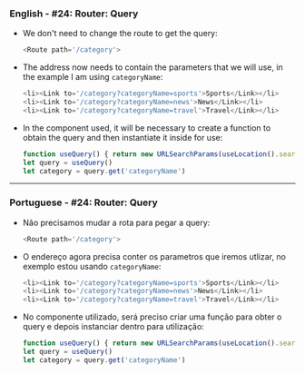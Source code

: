 ### English - #24: Router: Query
- We don't need to change the route to get the query:
    ```js
    <Route path='/category'>
    ```
- The address now needs to contain the parameters that we will use, in the example I am using `categoryName`:
    ```js
    <li><Link to='/category?categoryName=sports'>Sports</Link></li>
    <li><Link to='/category?categoryName=news'>News</Link></li>
    <li><Link to='/category?categoryName=travel'>Travel</Link></li>
    ```
- In the component used, it will be necessary to create a function to obtain the query and then instantiate it inside for use:
    ```js
    function useQuery() { return new URLSearchParams(useLocation().search) }
    let query = useQuery()
    let category = query.get('categoryName')
    ```

***

### Portuguese - #24: Router: Query
- Não precisamos mudar a rota para pegar a query:
    ```js
    <Route path='/category'>
    ```
- O endereço agora precisa conter os parametros que iremos utlizar, no exemplo estou usando `categoryName`:
    ```js
    <li><Link to='/category?categoryName=sports'>Sports</Link></li>
    <li><Link to='/category?categoryName=news'>News</Link></li>
    <li><Link to='/category?categoryName=travel'>Travel</Link></li>
    ```
- No componente utilizado, será preciso criar uma função para obter o query e depois instanciar dentro para utilização:
    ```js
    function useQuery() { return new URLSearchParams(useLocation().search) }
    let query = useQuery()
    let category = query.get('categoryName')
    ```